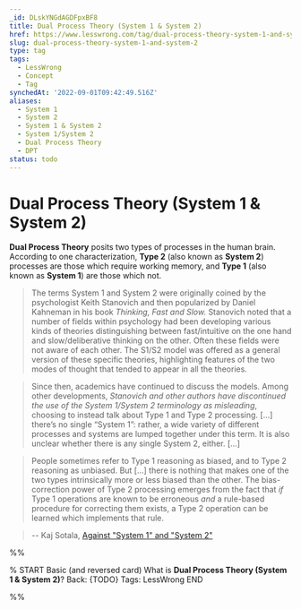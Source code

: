```yaml
---
_id: DLskYNGdAGDFpxBF8
title: Dual Process Theory (System 1 & System 2)
href: https://www.lesswrong.com/tag/dual-process-theory-system-1-and-system-2
slug: dual-process-theory-system-1-and-system-2
type: tag
tags:
  - LessWrong
  - Concept
  - Tag
synchedAt: '2022-09-01T09:42:49.516Z'
aliases:
  - System 1
  - System 2
  - System 1 & System 2
  - System 1/System 2
  - Dual Process Theory
  - DPT
status: todo
---
```


# Dual Process Theory (System 1 & System 2)

**Dual Process Theory** posits two types of processes in the human brain. According to one characterization, **Type 2** (also known as **System 2**) processes are those which require working memory, and **Type 1** (also known as **System 1**) are those which not.

> The terms System 1 and System 2 were originally coined by the psychologist Keith Stanovich and then popularized by Daniel Kahneman in his book *Thinking, Fast and Slow.* Stanovich noted that a number of fields within psychology had been developing various kinds of theories distinguishing between fast/intuitive on the one hand and slow/deliberative thinking on the other. Often these fields were not aware of each other. The S1/S2 model was offered as a general version of these specific theories, highlighting features of the two modes of thought that tended to appear in all the theories.

> Since then, academics have continued to discuss the models. Among other developments, *Stanovich and other authors have discontinued the use of the System 1/System 2 terminology as misleading*, choosing to instead talk about Type 1 and Type 2 processing. \[…\] there’s no single “System 1”: rather, a wide variety of different processes and systems are lumped together under this term. It is also unclear whether there is any single System 2, either. \[…\]

> People sometimes refer to Type 1 reasoning as biased, and to Type 2 reasoning as unbiased. But \[…\] there is nothing that makes one of the two types intrinsically more or less biased than the other. The bias-correction power of Type 2 processing emerges from the fact that *if* Type 1 operations are known to be erroneous *and* a rule-based procedure for correcting them exists, a Type 2 operation can be learned which implements that rule.

> \-\- Kaj Sotala, [Against "System 1" and "System 2"](https://www.lesswrong.com/posts/HbXXd2givHBBLxr3d/against-system-1-and-system-2-subagent-sequence)


%%

% START
Basic (and reversed card)
What is **Dual Process Theory (System 1 & System 2)**?
Back: {TODO}
Tags: LessWrong
END

%%
	
